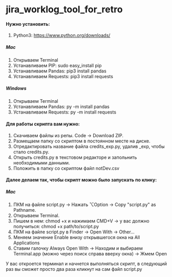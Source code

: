 # jira_worklog_tool_for_retro

#### Нужно установить:
1. Python3: https://www.python.org/downloads/

##### Mac
1. Открываем Terminal
1. Устанавливаем PIP: sudo easy_install pip
1. Устанавливаем Pandas: pip3 install pandas
1. Устанавливаем Requests: pip3 install requests

##### Windows
1. Открываем Terminal
1. Устанавливаем Pandas: py -m install pandas
1. Устанавливаем Requests: py -m install requests

#### Для работы скрипта вам нужно:
1. Скачиваем файлы из репы. Code → Download ZIP.
1. Размещаем папку со скриптом в постоянном месте на диске.
1. Отредактировать название файла credits_exp.py, удалив _exp, чтобы стало credits.py.
1. Открыть credits.py в текстовом редакторе и запольнить необходимыми данными.
1. Положить в папку со скриптом файл notDev.csv

#### Далее делаем так, чтобы скрипт можно было запускать по клику:
##### Mac
1. ПКМ на файле script.py → Нажать ⌥Option → Copy "script.py" as Pathname.
1. Открываем Terminal.
1. Пишем в нем: chmod +x и нажимаем CMD+V → у вас должно получиться: chmod +x path/to/script.py
1. ПКМ на файле script.py в Finder → Open With → Other...
1. Меняем значение Enable внизу открывшегося окна на All Applications
1. Cтавим галочку Always Open With → Находим и выбираем Terminal.app (можно через поиск справа вверху окна) → Жмем Open

У вас откроется терминал и начнется выполняться скрипт, в следующий раз вы сможет просто два раза кликнут на сам файл script.py